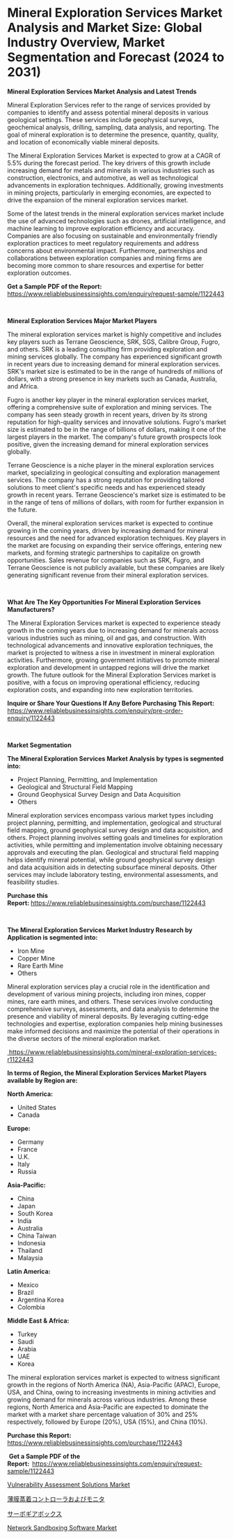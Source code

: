 <p><h1>Mineral Exploration Services Market Analysis and Market Size: Global Industry Overview, Market Segmentation and Forecast (2024 to 2031)</h1></p><p><strong>Mineral Exploration Services Market Analysis and Latest Trends</strong></p>
<p><p>Mineral Exploration Services refer to the range of services provided by companies to identify and assess potential mineral deposits in various geological settings. These services include geophysical surveys, geochemical analysis, drilling, sampling, data analysis, and reporting. The goal of mineral exploration is to determine the presence, quantity, quality, and location of economically viable mineral deposits.</p><p>The Mineral Exploration Services Market is expected to grow at a CAGR of 5.5% during the forecast period. The key drivers of this growth include increasing demand for metals and minerals in various industries such as construction, electronics, and automotive, as well as technological advancements in exploration techniques. Additionally, growing investments in mining projects, particularly in emerging economies, are expected to drive the expansion of the mineral exploration services market.</p><p>Some of the latest trends in the mineral exploration services market include the use of advanced technologies such as drones, artificial intelligence, and machine learning to improve exploration efficiency and accuracy. Companies are also focusing on sustainable and environmentally friendly exploration practices to meet regulatory requirements and address concerns about environmental impact. Furthermore, partnerships and collaborations between exploration companies and mining firms are becoming more common to share resources and expertise for better exploration outcomes.</p></p>
<p><strong>Get a Sample PDF of the Report:&nbsp;</strong> <a href="https://www.reliablebusinessinsights.com/enquiry/request-sample/1122443">https://www.reliablebusinessinsights.com/enquiry/request-sample/1122443</a></p>
<p>&nbsp;</p>
<p><strong>Mineral Exploration Services Major Market Players</strong></p>
<p><p>The mineral exploration services market is highly competitive and includes key players such as Terrane Geoscience, SRK, SGS, Calibre Group, Fugro, and others. SRK is a leading consulting firm providing exploration and mining services globally. The company has experienced significant growth in recent years due to increasing demand for mineral exploration services. SRK's market size is estimated to be in the range of hundreds of millions of dollars, with a strong presence in key markets such as Canada, Australia, and Africa.</p><p>Fugro is another key player in the mineral exploration services market, offering a comprehensive suite of exploration and mining services. The company has seen steady growth in recent years, driven by its strong reputation for high-quality services and innovative solutions. Fugro's market size is estimated to be in the range of billions of dollars, making it one of the largest players in the market. The company's future growth prospects look positive, given the increasing demand for mineral exploration services globally.</p><p>Terrane Geoscience is a niche player in the mineral exploration services market, specializing in geological consulting and exploration management services. The company has a strong reputation for providing tailored solutions to meet client's specific needs and has experienced steady growth in recent years. Terrane Geoscience's market size is estimated to be in the range of tens of millions of dollars, with room for further expansion in the future.</p><p>Overall, the mineral exploration services market is expected to continue growing in the coming years, driven by increasing demand for mineral resources and the need for advanced exploration techniques. Key players in the market are focusing on expanding their service offerings, entering new markets, and forming strategic partnerships to capitalize on growth opportunities. Sales revenue for companies such as SRK, Fugro, and Terrane Geoscience is not publicly available, but these companies are likely generating significant revenue from their mineral exploration services.</p></p>
<p>&nbsp;</p>
<p><strong>What Are The Key Opportunities For Mineral Exploration Services Manufacturers?</strong></p>
<p><p>The Mineral Exploration Services market is expected to experience steady growth in the coming years due to increasing demand for minerals across various industries such as mining, oil and gas, and construction. With technological advancements and innovative exploration techniques, the market is projected to witness a rise in investment in mineral exploration activities. Furthermore, growing government initiatives to promote mineral exploration and development in untapped regions will drive the market growth. The future outlook for the Mineral Exploration Services market is positive, with a focus on improving operational efficiency, reducing exploration costs, and expanding into new exploration territories.</p></p>
<p><strong>Inquire or Share Your Questions If Any Before Purchasing This Report:</strong> <a href="https://www.reliablebusinessinsights.com/enquiry/pre-order-enquiry/1122443">https://www.reliablebusinessinsights.com/enquiry/pre-order-enquiry/1122443</a></p>
<p>&nbsp;</p>
<p><strong>Market Segmentation</strong></p>
<p><strong>The Mineral Exploration Services Market Analysis by types is segmented into:</strong></p>
<p><ul><li>Project Planning, Permitting, and Implementation</li><li>Geological and Structural Field Mapping</li><li>Ground Geophysical Survey Design and Data Acquisition</li><li>Others</li></ul></p>
<p><p>Mineral exploration services encompass various market types including project planning, permitting, and implementation, geological and structural field mapping, ground geophysical survey design and data acquisition, and others. Project planning involves setting goals and timelines for exploration activities, while permitting and implementation involve obtaining necessary approvals and executing the plan. Geological and structural field mapping helps identify mineral potential, while ground geophysical survey design and data acquisition aids in detecting subsurface mineral deposits. Other services may include laboratory testing, environmental assessments, and feasibility studies.</p></p>
<p><strong>Purchase this Report:&nbsp;</strong><a href="https://www.reliablebusinessinsights.com/purchase/1122443">https://www.reliablebusinessinsights.com/purchase/1122443</a></p>
<p>&nbsp;</p>
<p><strong>The Mineral Exploration Services Market Industry Research by Application is segmented into:</strong></p>
<p><ul><li>Iron Mine</li><li>Copper Mine</li><li>Rare Earth Mine</li><li>Others</li></ul></p>
<p><p>Mineral exploration services play a crucial role in the identification and development of various mining projects, including iron mines, copper mines, rare earth mines, and others. These services involve conducting comprehensive surveys, assessments, and data analysis to determine the presence and viability of mineral deposits. By leveraging cutting-edge technologies and expertise, exploration companies help mining businesses make informed decisions and maximize the potential of their operations in the diverse sectors of the mineral exploration market.</p></p>
<p><a href="https://www.reliablebusinessinsights.com/mineral-exploration-services-r1122443">&nbsp;https://www.reliablebusinessinsights.com/mineral-exploration-services-r1122443</a></p>
<p><strong>In terms of Region, the Mineral Exploration Services Market Players available by Region are:</strong></p>
<p>
    <p> <strong> North America: </strong>
        <ul>
            <li>United States</li>
            <li>Canada</li>
        </ul>
        </p> 
    <p> <strong> Europe: </strong>
        <ul>
            <li>Germany</li>
            <li>France</li>
            <li>U.K.</li>
            <li>Italy</li>
            <li>Russia</li>
        </ul>
        </p> 
    <p> <strong> Asia-Pacific: </strong>
        <ul>
            <li>China</li>
            <li>Japan</li>
            <li>South Korea</li>
            <li>India</li>
            <li>Australia</li>
            <li>China Taiwan</li>
            <li>Indonesia</li>
            <li>Thailand</li>
            <li>Malaysia</li>
        </ul>
        </p> 
    <p> <strong> Latin America: </strong>
        <ul>
            <li>Mexico</li>
            <li>Brazil</li>
            <li>Argentina Korea</li>
            <li>Colombia</li>
        </ul>
        </p> 
    <p> <strong> Middle East & Africa: </strong>
        <ul>
            <li>Turkey</li>
            <li>Saudi</li>
            <li>Arabia</li>
            <li>UAE</li>
            <li>Korea</li>
        </ul>
    </p>
    </p>
<p><p>The mineral exploration services market is expected to witness significant growth in the regions of North America (NA), Asia-Pacific (APAC), Europe, USA, and China, owing to increasing investments in mining activities and growing demand for minerals across various industries. Among these regions, North America and Asia-Pacific are expected to dominate the market with a market share percentage valuation of 30% and 25% respectively, followed by Europe (20%), USA (15%), and China (10%).</p></p>
<p><strong>Purchase this Report: </strong><a href="https://www.reliablebusinessinsights.com/purchase/1122443">https://www.reliablebusinessinsights.com/purchase/1122443</a></p>
<p>&nbsp;<strong>Get a Sample PDF of the Report:&nbsp;&nbsp;</strong><a href="https://www.reliablebusinessinsights.com/enquiry/request-sample/1122443">https://www.reliablebusinessinsights.com/enquiry/request-sample/1122443</a></p>
<p><strong></strong></p>
<p><p><a href="https://github.com/Hunterico88/Market-Research-Report-List-1/blob/main/vulnerability-assessment-solutions-market.md">Vulnerability Assessment Solutions Market</a></p><p><a href="https://github.com/Alenaieme/Market-Research-Report-List-2/blob/main/7742707181123.md">薄膜蒸着コントローラおよびモニタ</a></p><p><a href="https://github.com/klon646/Market-Research-Report-List-2/blob/main/6435813181122.md">サーボギアボックス</a></p><p><a href="https://github.com/nhteumcc68/Market-Research-Report-List-1/blob/main/network-sandboxing-software-market.md">Network Sandboxing Software Market</a></p></p>